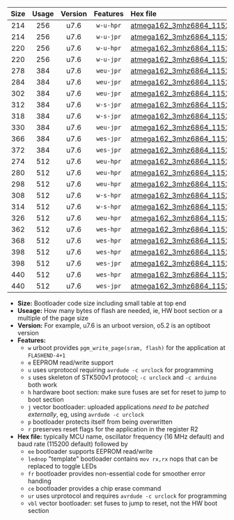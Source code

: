 |Size|Usage|Version|Features|Hex file|
|:-:|:-:|:-:|:-:|:--|
|214|256|u7.6|`w-u-hpr`|[atmega162_3mhz6864_115200bps_ur.hex](https://raw.githubusercontent.com/stefanrueger/urboot/main//atmega162_3mhz6864_115200bps_ur.hex)|
|214|256|u7.6|`w-u-jpr`|[atmega162_3mhz6864_115200bps_ur_vbl.hex](https://raw.githubusercontent.com/stefanrueger/urboot/main//atmega162_3mhz6864_115200bps_ur_vbl.hex)|
|220|256|u7.6|`w-u-hpr`|[atmega162_3mhz6864_115200bps_lednop_ur.hex](https://raw.githubusercontent.com/stefanrueger/urboot/main//atmega162_3mhz6864_115200bps_lednop_ur.hex)|
|220|256|u7.6|`w-u-jpr`|[atmega162_3mhz6864_115200bps_lednop_ur_vbl.hex](https://raw.githubusercontent.com/stefanrueger/urboot/main//atmega162_3mhz6864_115200bps_lednop_ur_vbl.hex)|
|278|384|u7.6|`weu-jpr`|[atmega162_3mhz6864_115200bps_ee_ur_vbl.hex](https://raw.githubusercontent.com/stefanrueger/urboot/main//atmega162_3mhz6864_115200bps_ee_ur_vbl.hex)|
|284|384|u7.6|`weu-jpr`|[atmega162_3mhz6864_115200bps_ee_lednop_ur_vbl.hex](https://raw.githubusercontent.com/stefanrueger/urboot/main//atmega162_3mhz6864_115200bps_ee_lednop_ur_vbl.hex)|
|302|384|u7.6|`weu-jpr`|[atmega162_3mhz6864_115200bps_ee_lednop_fr_ur_vbl.hex](https://raw.githubusercontent.com/stefanrueger/urboot/main//atmega162_3mhz6864_115200bps_ee_lednop_fr_ur_vbl.hex)|
|312|384|u7.6|`w-s-jpr`|[atmega162_3mhz6864_115200bps_vbl.hex](https://raw.githubusercontent.com/stefanrueger/urboot/main//atmega162_3mhz6864_115200bps_vbl.hex)|
|318|384|u7.6|`w-s-jpr`|[atmega162_3mhz6864_115200bps_lednop_vbl.hex](https://raw.githubusercontent.com/stefanrueger/urboot/main//atmega162_3mhz6864_115200bps_lednop_vbl.hex)|
|330|384|u7.6|`weu-jpr`|[atmega162_3mhz6864_115200bps_ee_lednop_fr_ce_ur_vbl.hex](https://raw.githubusercontent.com/stefanrueger/urboot/main//atmega162_3mhz6864_115200bps_ee_lednop_fr_ce_ur_vbl.hex)|
|366|384|u7.6|`wes-jpr`|[atmega162_3mhz6864_115200bps_ee_vbl.hex](https://raw.githubusercontent.com/stefanrueger/urboot/main//atmega162_3mhz6864_115200bps_ee_vbl.hex)|
|372|384|u7.6|`wes-jpr`|[atmega162_3mhz6864_115200bps_ee_lednop_vbl.hex](https://raw.githubusercontent.com/stefanrueger/urboot/main//atmega162_3mhz6864_115200bps_ee_lednop_vbl.hex)|
|274|512|u7.6|`weu-hpr`|[atmega162_3mhz6864_115200bps_ee_ur.hex](https://raw.githubusercontent.com/stefanrueger/urboot/main//atmega162_3mhz6864_115200bps_ee_ur.hex)|
|280|512|u7.6|`weu-hpr`|[atmega162_3mhz6864_115200bps_ee_lednop_ur.hex](https://raw.githubusercontent.com/stefanrueger/urboot/main//atmega162_3mhz6864_115200bps_ee_lednop_ur.hex)|
|298|512|u7.6|`weu-hpr`|[atmega162_3mhz6864_115200bps_ee_lednop_fr_ur.hex](https://raw.githubusercontent.com/stefanrueger/urboot/main//atmega162_3mhz6864_115200bps_ee_lednop_fr_ur.hex)|
|308|512|u7.6|`w-s-hpr`|[atmega162_3mhz6864_115200bps.hex](https://raw.githubusercontent.com/stefanrueger/urboot/main//atmega162_3mhz6864_115200bps.hex)|
|314|512|u7.6|`w-s-hpr`|[atmega162_3mhz6864_115200bps_lednop.hex](https://raw.githubusercontent.com/stefanrueger/urboot/main//atmega162_3mhz6864_115200bps_lednop.hex)|
|326|512|u7.6|`weu-hpr`|[atmega162_3mhz6864_115200bps_ee_lednop_fr_ce_ur.hex](https://raw.githubusercontent.com/stefanrueger/urboot/main//atmega162_3mhz6864_115200bps_ee_lednop_fr_ce_ur.hex)|
|362|512|u7.6|`wes-hpr`|[atmega162_3mhz6864_115200bps_ee.hex](https://raw.githubusercontent.com/stefanrueger/urboot/main//atmega162_3mhz6864_115200bps_ee.hex)|
|368|512|u7.6|`wes-hpr`|[atmega162_3mhz6864_115200bps_ee_lednop.hex](https://raw.githubusercontent.com/stefanrueger/urboot/main//atmega162_3mhz6864_115200bps_ee_lednop.hex)|
|398|512|u7.6|`wes-hpr`|[atmega162_3mhz6864_115200bps_ee_lednop_fr.hex](https://raw.githubusercontent.com/stefanrueger/urboot/main//atmega162_3mhz6864_115200bps_ee_lednop_fr.hex)|
|398|512|u7.6|`wes-jpr`|[atmega162_3mhz6864_115200bps_ee_lednop_fr_vbl.hex](https://raw.githubusercontent.com/stefanrueger/urboot/main//atmega162_3mhz6864_115200bps_ee_lednop_fr_vbl.hex)|
|440|512|u7.6|`wes-hpr`|[atmega162_3mhz6864_115200bps_ee_lednop_fr_ce.hex](https://raw.githubusercontent.com/stefanrueger/urboot/main//atmega162_3mhz6864_115200bps_ee_lednop_fr_ce.hex)|
|440|512|u7.6|`wes-jpr`|[atmega162_3mhz6864_115200bps_ee_lednop_fr_ce_vbl.hex](https://raw.githubusercontent.com/stefanrueger/urboot/main//atmega162_3mhz6864_115200bps_ee_lednop_fr_ce_vbl.hex)|

- **Size:** Bootloader code size including small table at top end
- **Useage:** How many bytes of flash are needed, ie, HW boot section or a multiple of the page size
- **Version:** For example, u7.6 is an urboot version, o5.2 is an optiboot version
- **Features:**
  + `w` urboot provides `pgm_write_page(sram, flash)` for the application at `FLASHEND-4+1`
  + `e` EEPROM read/write support
  + `u` uses urprotocol requiring `avrdude -c urclock` for programming
  + `s` uses skeleton of STK500v1 protocol; `-c urclock` and `-c arduino` both work
  + `h` hardware boot section: make sure fuses are set for reset to jump to boot section
  + `j` vector bootloader: uploaded applications *need to be patched externally*, eg, using `avrdude -c urclock`
  + `p` bootloader protects itself from being overwritten
  + `r` preserves reset flags for the application in the register R2
- **Hex file:** typically MCU name, oscillator frequency (16 MHz default) and baud rate (115200 default) followed by
  + `ee` bootloader supports EEPROM read/write
  + `lednop` "template" bootloader contains `mov rx,rx` nops that can be replaced to toggle LEDs
  + `fr` bootloader provides non-essential code for smoother error handing
  + `ce` bootloader provides a chip erase command
  + `ur` uses urprotocol and requires `avrdude -c urclock` for programming
  + `vbl` vector bootloader: set fuses to jump to reset, not the HW boot section
